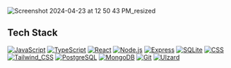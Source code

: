 
![Screenshot 2024-04-23 at 12 50 43 PM_resized](https://github.com/mollmikey/mollmikey/assets/104609759/a3932050-13b6-4ccd-ac19-9a1ca48652f5)

## Tech Stack
[![JavaScript](https://img.shields.io/badge/JavaScript-grey?style=flat-square&logo=javascript)](https://developer.mozilla.org/en-US/docs/Web/JavaScript)
[![TypeScript](https://img.shields.io/badge/TypeScript-grey?style=flat-square&logo=typescript)](https://www.typescriptlang.org/)
[![React](https://img.shields.io/badge/React-grey?style=flat-square&logo=react)](https://reactjs.org/)
[![Node.js](https://img.shields.io/badge/Node.js-grey?style=flat-square&logo=node.js)](https://nodejs.org/)
[![Express](https://img.shields.io/badge/Express-grey?style=flat-square&logo=express)](https://expressjs.com/)
[![SQLite](https://img.shields.io/badge/SQLite-grey?style=flat-square&logo=sqlite&logoColor=white)](https://www.sqlite.org/)
[![CSS](https://img.shields.io/badge/CSS-grey?&style=flat-square&logo=css3&logoColor=white)](https://www.w3schools.com/css/default.asp/)
[![Tailwind_CSS](https://img.shields.io/badge/Tailwind_CSS-grey?style=flat-square&logo=tailwind-css&logoColor=white)](https://tailwindcss.com/)
[![PostgreSQL](https://img.shields.io/badge/PostgreSQL-grey?style=flat-square&logo=postgresql&logoColor=white)](https://www.postgresql.org/)
[![MongoDB](https://img.shields.io/badge/MongoDB-grey?style=flat-square&logo=mongodb&logoColor=white)](https://www.mongodb.com/)
[![Git](https://img.shields.io/badge/GIT-grey?style=for-flat-square&logo=git&logoColor=white)](https://git-scm.com/)
[![UIzard](https://img.shields.io/badge/UIzard-grey?style=flat-square)](https://uizard.io/?transaction_id=102fff897efe828134514e4048ce36&offer_id=3&affiliate_id=19&utm_campaign=affiliates&utm_term=uizard+pro+21&utm_source=affilate_&utm_medium=affiliate)
